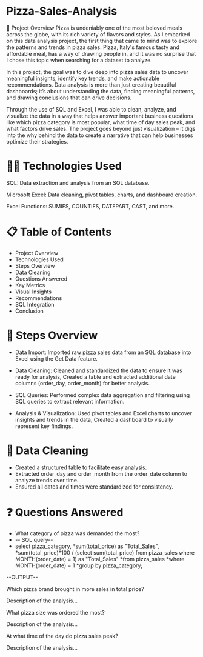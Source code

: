 # Pizza-Sales-Analysis

📌 Project Overview
Pizza is undeniably one of the most beloved meals across the globe, with its rich variety of flavors and styles. As I embarked on this data analysis project, the first thing that came to mind was to explore the patterns and trends in pizza sales. Pizza, Italy's famous tasty and affordable meal, has a way of drawing people in, and it was no surprise that I chose this topic when searching for a dataset to analyze.

In this project, the goal was to dive deep into pizza sales data to uncover meaningful insights, identify key trends, and make actionable recommendations. Data analysis is more than just creating beautiful dashboards; it’s about understanding the data, finding meaningful patterns, and drawing conclusions that can drive decisions.

Through the use of SQL and Excel, I was able to clean, analyze, and visualize the data in a way that helps answer important business questions like which pizza category is most popular, what time of day sales peak, and what factors drive sales. The project goes beyond just visualization – it digs into the why behind the data to create a narrative that can help businesses optimize their strategies.

# 🧑‍💻 Technologies Used
SQL: Data extraction and analysis from an SQL database.

Microsoft Excel: Data cleaning, pivot tables, charts, and dashboard creation.

Excel Functions: SUMIFS, COUNTIFS, DATEPART, CAST, and more.

# 📋 Table of Contents

* Project Overview
* Technologies Used
* Steps Overview
* Data Cleaning
* Questions Answered
* Key Metrics
* Visual Insights
* Recommendations
* SQL Integration
* Conclusion

# 📝 Steps Overview

* Data Import: Imported raw pizza sales data from an SQL database into Excel using the Get Data feature.

* Data Cleaning: Cleaned and standardized the data to ensure it was ready for analysis, Created a table and extracted additional date columns (order_day, order_month) for better analysis.

* SQL Queries: Performed complex data aggregation and filtering using SQL queries to extract relevant information.

* Analysis & Visualization: Used pivot tables and Excel charts to uncover insights and trends in the data, Created a dashboard to visually represent key findings.

# 🧹 Data Cleaning

* Created a structured table to facilitate easy analysis.
* Extracted order_day and order_month from the order_date column to analyze trends over time.
* Ensured all dates and times were standardized for consistency.

# ❓ Questions Answered

* What category of pizza was demanded the most?
* -- SQL query--
 * select pizza_category, 
	*sum(total_price) as "Total_Sales", 
	*sum(total_price)*100 / (select sum(total_price) from pizza_sales where MONTH(order_date) = 1) as "Total_Sales"
	*from pizza_sales
	*where MONTH(order_date) = 1
	*group by pizza_category;

--OUTPUT--



Which pizza brand brought in more sales in total price?

Description of the analysis...


What pizza size was ordered the most?

Description of the analysis...


At what time of the day do pizza sales peak?

Description of the analysis...

